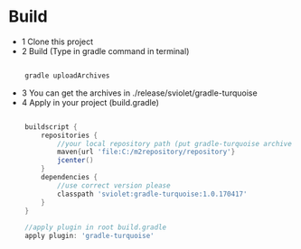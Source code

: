 # Build
* 1 Clone this project
* 2 Build (Type in gradle command in terminal)
```gradle

    gradle uploadArchives

```
* 3 You can get the archives in ./release/sviolet/gradle-turquoise
* 4 Apply in your project (build.gradle)
```gradle

    buildscript {
        repositories {
            //your local repository path (put gradle-turquoise archive in it)
            maven{url 'file:C:/m2repository/repository'}
            jcenter()
        }
        dependencies {
            //use correct version please
            classpath 'sviolet:gradle-turquoise:1.0.170417'
        }
    }
    
    //apply plugin in root build.gradle
    apply plugin: 'gradle-turquoise'

```